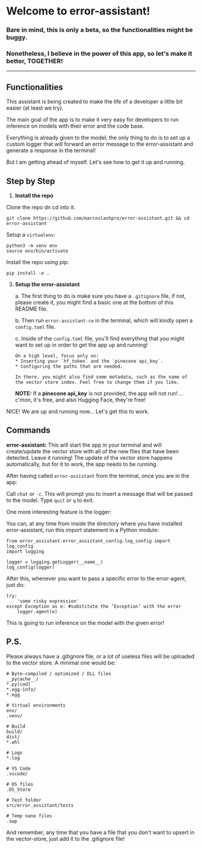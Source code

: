 # Welcome to error-assistant!

### Bare in mind, this is only a beta, so the functionalities might be buggy.

### Nonetheless, I believe in the power of this app, so let's make it better, TOGETHER!

---

## **Functionalities**

This assistant is being created to make the life of a developer a little bit easier (at least we try).

The main goal of the app is to make it very easy for developers to run inference on models with their error and the code base.

Everything is already given to the model; the only thing to do is to set up a custom logger that will forward an error message to the error-assistant and generate a response in the terminal!

But I am getting ahead of myself. Let's see how to get it up and running.

## **Step by Step**

1.  **Install the repo**
   
Clone the repo dn cd into it:
```
git clone https://github.com/marcoslashpro/error-assistant.git && cd error-assistant
```

Setup a `virtualenv`:
```
python3 -m venv env
source env/bin/activate
```

Install the repo using pip:
```
pip install -e .
```

3.  **Setup the error-assistant**

    a. The first thing to do is make sure you have a `.gitignore` file, if not, please create it, you might find a basic one at the bottom of this          README file.

    b. Then run `error-assistant-ce` in the terminal, which will kindly open a `config.toml` file.

    c.  Inside of the `config.toml` file, you'll find everything that you might want to set up in order to get the app up and running!

        On a high level, focus only on:
        * Inserting your `hf_token` and the `pinecone api_key`.
        * Configuring the paths that are needed.

        In there, you might also find some metadata, such as the name of the vector store index. Feel free to change them if you like.

    **NOTE:** If a **pinecone api_key** is not provided, the app will not run! ... c'mon, it's free, and also Hugging Face, they're free!

NICE! We are up and running now... Let's get this to work.

## **Commands**

**error-assistant:**
This will start the app in your terminal and will create/update the vector store with all of the new files that have been detected. Leave it running! The update of the vector store happens automatically, but for it to work, the app needs to be running.

After having called `error-assistant` from the terminal, once you are in the app:

Call `chat` or `-c`. This will prompt you to insert a message that will be passed to the model. Type `quit` or `q` to exit.

One more interesting feature is the logger:

You can, at any time from inside the directory where you have installed error-assistant, run this import statement in a Python module:

```
from error_assistant.error_assistant_config.log_config import log_config
import logging

logger = logging.getLogger(__name__)
log_config(logger)
```
After this, whenever you want to pass a specific error to the error-agent, just do:

```
try:
    'some risky expression'
except Exception as e: #substitute the ‘Exception’ with the error
    logger.agent(e)
```
This is going to run inference on the model with the given error!


## P.S.
Please always have a .gitignore file, or a lot of useless files will be uploaded to the vector store. A minimal one would be:

```
# Byte-compiled / optimized / DLL files
__pycache__/
*.py[cod]
*.egg-info/
*.egg

# Virtual environments
env/
.venv/

# Build
build/
dist/
*.whl

# Logs
*.log

# VS Code
.vscode/

# OS files
.DS_Store

# Test folder
src/error_assistant/tests

# Temp nano files
.swp
```

And remember, any time that you have a file that you don't want to upsert in the vector-store, just add it to the .gitignore file!
